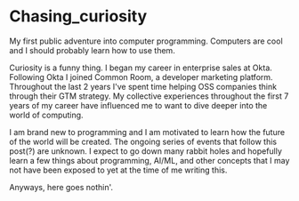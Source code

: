 # Chasing_curiosity
My first public adventure into computer programming. Computers are cool and I should probably learn how to use them. 

Curiosity is a funny thing. I began my career in enterprise sales at Okta. Following Okta I joined Common Room, a developer marketing platform. Throughout the last 2 years I've spent time helping OSS companies think through their GTM strategy. My collective experiences throughout the first 7 years of my career have influenced me to want to dive deeper into the world of computing.

I am brand new to programming and I am motivated to learn how the future of the world will be created. The ongoing series of events that follow this post(?) are unknown. I expect to go down many rabbit holes and hopefully learn a few things about programming, AI/ML, and other concepts that I may not have been exposed to yet at the time of me writing this. 

Anyways, here goes nothin'. 
